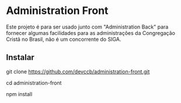 # Administration Front

Este projeto é para ser usado junto com "Administration Back" para fornecer algumas facilidades para as administrações da Congregação Cristã no Brasil,
não é um concorrente do SIGA.

## Instalar

git clone https://github.com/devccb/administration-front.git

cd administration-front

npm install
